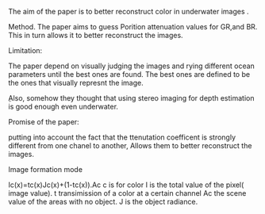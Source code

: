 
The aim of the paper is to better reconstruct color in underwater images .

Method. The paper aims to guess Porition attenuation values for GR,and BR. This in turn allows it to better reconstruct the images.

Limitation:

The paper depend on visually judging the images and rying different ocean parameters until the best ones are found. The best ones are defined to be the ones that visually represnt the image.

ِAlso, somehow they thought that using stereo imaging for depth estimation is good enough even underwater.

Promise of the paper:

putting into account the fact that the ttenutation coefficent is strongly different from one chanel to another, Allows them to better reconstruct the images.

Image formation mode

Ic(x)=tc(x)Jc(x)+(1-tc(x)).Ac
c is for color
I is the total value of the pixel( image value).
t transimission of a color at a certain channel
Ac the scene value of the areas with no object.
J is the object radiance.
